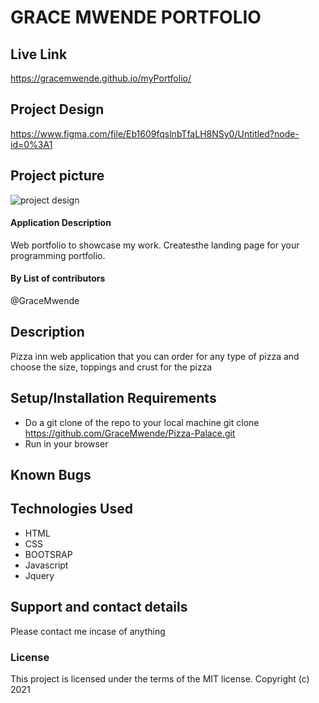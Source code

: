 # GRACE MWENDE PORTFOLIO

## Live Link

https://gracemwende.github.io/myPortfolio/

## Project Design

https://www.figma.com/file/Eb1609fqslnbTfaLH8NSy0/Untitled?node-id=0%3A1

## Project picture

<img src="images/design.png" alt="project design" />

#### Application Description

Web portfolio to showcase my work.
Createsthe landing page for your programming portfolio.

#### By **List of contributors**

@GraceMwende

## Description

Pizza inn web application that you can order for any type of pizza and choose the size, toppings and crust for the pizza

## Setup/Installation Requirements

- Do a git clone of the repo to your local machine
  git clone https://github.com/GraceMwende/Pizza-Palace.git
- Run in your browser

## Known Bugs

## Technologies Used

- HTML
- CSS
- BOOTSRAP
- Javascript
- Jquery

## Support and contact details

Please contact me incase of anything

### License

This project is licensed under the terms of the MIT license.
Copyright (c) 2021

